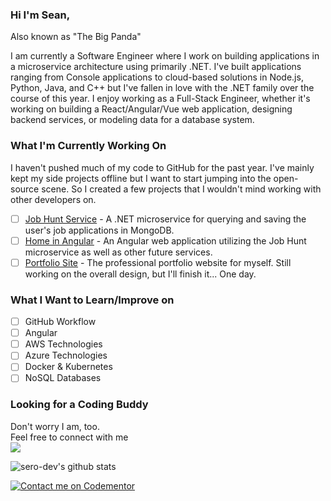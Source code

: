 ### Hi I'm Sean,
Also known as "The Big Panda"

I am currently a Software Engineer where I work on building applications in a microservice architecture using primarily .NET. I've built applications ranging from Console applications to cloud-based solutions in Node.js, Python, Java, and C++ but I've fallen in love with the .NET family over the course of this year. I enjoy working as a Full-Stack Engineer, whether it's working on building a React/Angular/Vue web application, designing backend services, or modeling data for a database system.

### What I'm Currently Working On
I haven't pushed much of my code to GitHub for the past year. I've mainly kept my side projects offline but I want to start jumping into the open-source scene. So I created a few projects that I wouldn't mind working with other developers on.
- [ ] [Job Hunt Service](https://github.com/sero-dev/JobHunt) - A .NET microservice for querying and saving the user's job applications in MongoDB.
- [ ] [Home in Angular](https://github.com/sero-dev/Home-Angular) - An Angular web application utilizing the Job Hunt microservice as well as other future services.
- [ ] [Portfolio Site](https://github.com/sero-dev/sero-dev.github.io) - The professional portfolio website for myself. Still working on the overall design, but I'll finish it... One day.

### What I Want to Learn/Improve on
- [ ] GitHub Workflow
- [ ] Angular
- [ ] AWS Technologies
- [ ] Azure Technologies
- [ ] Docker & Kubernetes
- [ ] NoSQL Databases

### Looking for a Coding Buddy
Don't worry I am, too. \
Feel free to connect with me \
[![](https://img.shields.io/badge/-Sean%20Rodriguez-blue?style=flat-square&logo=Linkedin&logoColor=white&link=https://www.linkedin.com/in/sero-dev/)](https://www.linkedin.com/in/serodev/)

![sero-dev's github stats](https://github-readme-stats.vercel.app/api?username=sero-dev&show_icons=true&theme=prussian)

[![Contact me on Codementor](https://www.codementor.io/m-badges/serodev/im-a-cm-b.svg)](https://www.codementor.io/@serodev?refer=badge)

